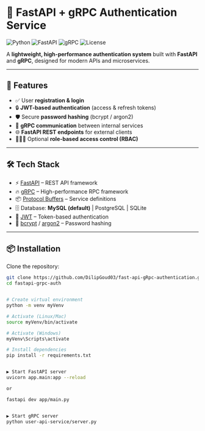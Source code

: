 # 🚀 FastAPI + gRPC Authentication Service

![Python](https://img.shields.io/badge/python-3.9%2B-blue)
![FastAPI](https://img.shields.io/badge/FastAPI-🔥-green)
![gRPC](https://img.shields.io/badge/gRPC-Enabled-orange)
![License](https://img.shields.io/badge/license-MIT-lightgrey)

A **lightweight, high-performance authentication system** built with **FastAPI** and **gRPC**, designed for modern APIs and microservices.

---

## 🔑 Features

- ✅ User **registration & login**
- 🔒 **JWT-based authentication** (access & refresh tokens)
- 🛡️ Secure **password hashing** (bcrypt / argon2)
- 🔗 **gRPC communication** between internal services
- 🌐 **FastAPI REST endpoints** for external clients
- 🧑‍🤝‍🧑 Optional **role-based access control (RBAC)**

---

## 🛠 Tech Stack

- ⚡ [FastAPI](https://fastapi.tiangolo.com/) – REST API framework  
- 🔥 [gRPC](https://grpc.io/) – High-performance RPC framework  
- 📦 [Protocol Buffers](https://protobuf.dev/) – Service definitions  
- 🗄️ Database: **MySQL (default)** | PostgreSQL | SQLite  
- 🔑 [JWT](https://jwt.io/) – Token-based authentication  
- 🔐 [bcrypt](https://pypi.org/project/bcrypt/) / [argon2](https://pypi.org/project/argon2-cffi/) – Password hashing  

---

## 📦 Installation

Clone the repository:

```bash
git clone https://github.com/DilipGoud03/fast-api-gRpc-authentication.git
cd fastapi-grpc-auth


# Create virtual environment
python -m venv myVenv

# Activate (Linux/Mac)
source myVenv/bin/activate

# Activate (Windows)
myVenv\Scripts\activate

# Install dependencies
pip install -r requirements.txt


▶️ Start FastAPI server
uvicorn app.main:app --reload

or

fastapi dev app/main.py


▶️ Start gRPC server
python user-api-service/server.py

```